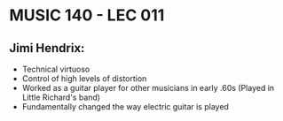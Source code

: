 # MUSIC 140 - LEC 011
## Jimi Hendrix:
- Technical virtuoso
- Control of high levels of distortion
- Worked as a guitar player for other musicians in early .60s (Played in Little Richard's band)
- Fundamentally changed the way electric guitar is played
<!--stackedit_data:
eyJoaXN0b3J5IjpbLTczNzIyNjAxMSwtMzMwNjI2ODA1LC0yMD
U3ODkyMjYwXX0=
-->